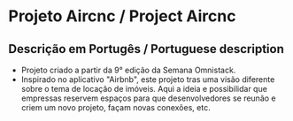 # Projeto Aircnc / Project Aircnc

## Descrição em Portugês / Portuguese description
- Projeto criado a partir da 9° edição da Semana Omnistack.
- Inspirado no aplicativo "Airbnb", este projeto tras uma visão diferente sobre o tema de locação de imóveis. Aqui a ideia e possibilidar
  que empressas reservem espaços para que desenvolvedores se reunão e criem um novo projeto, façam novas conexões, etc.
